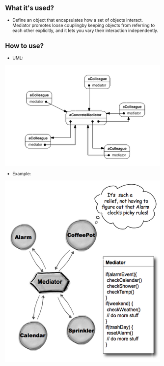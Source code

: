 ## What it's used?
- Define an object that encapsulates how a set of objects interact. Mediator promotes loose couplingby keeping objects from referring to each other explicitly, and it lets you vary their interaction independently.

## How to use?
- UML:
<img src="./pics/mediator.png" />

- Example:
<img src="./pics/mediator-example.png" />
